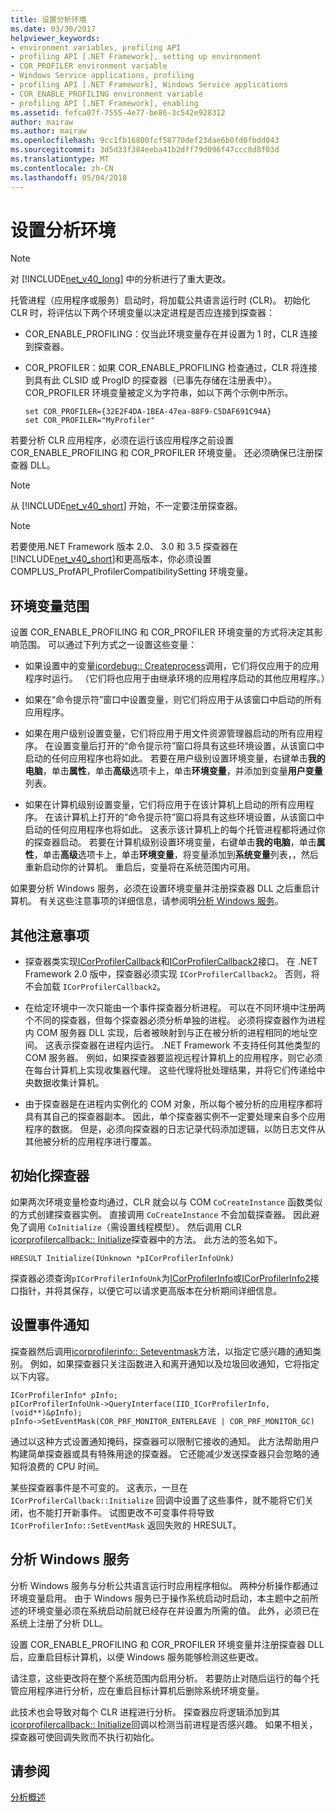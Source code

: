 ```yaml
---
title: 设置分析环境
ms.date: 03/30/2017
helpviewer_keywords:
- environment variables, profiling API
- profiling API [.NET Framework], setting up environment
- COR_PROFILER environment variable
- Windows Service applications, profiling
- profiling API [.NET Framework], Windows Service applications
- COR_ENABLE_PROFILING environment variable
- profiling API [.NET Framework], enabling
ms.assetid: fefca07f-7555-4e77-be86-3c542e928312
author: mairaw
ms.author: mairaw
ms.openlocfilehash: 9cc1fb16800fcf58770def23dae6b0fd0fbdd043
ms.sourcegitcommit: 3d5d33f384eeba41b2dff79d096f47ccc8d8f03d
ms.translationtype: MT
ms.contentlocale: zh-CN
ms.lasthandoff: 05/04/2018
---
```

# <a name="setting-up-a-profiling-environment"></a>设置分析环境
> [!NOTE]
>  对 [!INCLUDE[net_v40_long](../../../../includes/net-v40-long-md.md)] 中的分析进行了重大更改。  
  
 托管进程（应用程序或服务）启动时，将加载公共语言运行时 (CLR)。 初始化 CLR 时，将评估以下两个环境变量以决定进程是否应连接到探查器：  
  
-   COR_ENABLE_PROFILING：仅当此环境变量存在并设置为 1 时，CLR 连接到探查器。  
  
-   COR_PROFILER：如果 COR_ENABLE_PROFILING 检查通过，CLR 将连接到具有此 CLSID 或 ProgID 的探查器（已事先存储在注册表中）。 COR_PROFILER 环境变量被定义为字符串，如以下两个示例中所示。  
  
    ```  
    set COR_PROFILER={32E2F4DA-1BEA-47ea-88F9-C5DAF691C94A}  
    set COR_PROFILER="MyProfiler"  
    ```  
  
 若要分析 CLR 应用程序，必须在运行该应用程序之前设置 COR_ENABLE_PROFILING 和 COR_PROFILER 环境变量。 还必须确保已注册探查器 DLL。  
  
> [!NOTE]
>  从 [!INCLUDE[net_v40_short](../../../../includes/net-v40-short-md.md)] 开始，不一定要注册探查器。  
  
> [!NOTE]
>  若要使用.NET Framework 版本 2.0、 3.0 和 3.5 探查器在[!INCLUDE[net_v40_short](../../../../includes/net-v40-short-md.md)]和更高版本，你必须设置 COMPLUS_ProfAPI_ProfilerCompatibilitySetting 环境变量。  
  
## <a name="environment-variable-scope"></a>环境变量范围  
 设置 COR_ENABLE_PROFILING 和 COR_PROFILER 环境变量的方式将决定其影响范围。 可以通过下列方式之一设置这些变量：  
  
-   如果设置中的变量[icordebug:: Createprocess](../../../../docs/framework/unmanaged-api/debugging/icordebug-createprocess-method.md)调用，它们将仅应用于的应用程序时运行。 （它们将也应用于由继承环境的应用程序启动的其他应用程序。）  
  
-   如果在“命令提示符”窗口中设置变量，则它们将应用于从该窗口中启动的所有应用程序。  
  
-   如果在用户级别设置变量，它们将应用于用文件资源管理器启动的所有应用程序。 在设置变量后打开的“命令提示符”窗口将具有这些环境设置，从该窗口中启动的任何应用程序也将如此。 若要在用户级别设置环境变量，右键单击**我的电脑**，单击**属性**，单击**高级**选项卡上，单击**环境变量**，并添加到变量**用户变量**列表。  
  
-   如果在计算机级别设置变量，它们将应用于在该计算机上启动的所有应用程序。 在该计算机上打开的“命令提示符”窗口将具有这些环境设置，从该窗口中启动的任何应用程序也将如此。 这表示该计算机上的每个托管进程都将通过你的探查器启动。 若要在计算机级别设置环境变量，右键单击**我的电脑**，单击**属性**，单击**高级**选项卡上，单击**环境变量**，将变量添加到**系统变量**列表，，然后重新启动你的计算机。 重启后，变量将在系统范围内可用。  
  
 如果要分析 Windows 服务，必须在设置环境变量并注册探查器 DLL 之后重启计算机。 有关这些注意事项的详细信息，请参阅明[分析 Windows 服务](#windows_service)。  
  
## <a name="additional-considerations"></a>其他注意事项  
  
-   探查器类实现[ICorProfilerCallback](../../../../docs/framework/unmanaged-api/profiling/icorprofilercallback-interface.md)和[ICorProfilerCallback2](../../../../docs/framework/unmanaged-api/profiling/icorprofilercallback2-interface.md)接口。 在 .NET Framework 2.0 版中，探查器必须实现 `ICorProfilerCallback2`。 否则，将不会加载 `ICorProfilerCallback2`。  
  
-   在给定环境中一次只能由一个事件探查器分析进程。 可以在不同环境中注册两个不同的探查器，但每个探查器必须分析单独的进程。 必须将探查器作为进程内 COM 服务器 DLL 实现，后者被映射到与正在被分析的进程相同的地址空间。 这表示探查器在进程内运行。 .NET Framework 不支持任何其他类型的 COM 服务器。 例如，如果探查器要监视远程计算机上的应用程序，则它必须在每台计算机上实现收集器代理。 这些代理将批处理结果，并将它们传递给中央数据收集计算机。  
  
-   由于探查器是在进程内实例化的 COM 对象，所以每个被分析的应用程序都将具有其自己的探查器副本。 因此，单个探查器实例不一定要处理来自多个应用程序的数据。 但是，必须向探查器的日志记录代码添加逻辑，以防日志文件从其他被分析的应用程序进行覆盖。  
  
## <a name="initializing-the-profiler"></a>初始化探查器  
 如果两次环境变量检查均通过，CLR 就会以与 COM `CoCreateInstance` 函数类似的方式创建探查器实例。 直接调用 `CoCreateInstance` 不会加载探查器。 因此避免了调用 `CoInitialize`（需设置线程模型）。 然后调用 CLR [icorprofilercallback:: Initialize](../../../../docs/framework/unmanaged-api/profiling/icorprofilercallback-initialize-method.md)探查器中的方法。 此方法的签名如下。  
  
```  
HRESULT Initialize(IUnknown *pICorProfilerInfoUnk)  
```  
  
 探查器必须查询`pICorProfilerInfoUnk`为[ICorProfilerInfo](../../../../docs/framework/unmanaged-api/profiling/icorprofilerinfo-interface.md)或[ICorProfilerInfo2](../../../../docs/framework/unmanaged-api/profiling/icorprofilerinfo2-interface.md)接口指针，并将其保存，以便它可以请求更高版本在分析期间详细信息。  
  
## <a name="setting-event-notifications"></a>设置事件通知  
 探查器然后调用[icorprofilerinfo:: Seteventmask](../../../../docs/framework/unmanaged-api/profiling/icorprofilerinfo-seteventmask-method.md)方法，以指定它感兴趣的通知类别。 例如，如果探查器只关注函数进入和离开通知以及垃圾回收通知，它将指定以下内容。  
  
```  
ICorProfilerInfo* pInfo;  
pICorProfilerInfoUnk->QueryInterface(IID_ICorProfilerInfo, (void**)&pInfo);  
pInfo->SetEventMask(COR_PRF_MONITOR_ENTERLEAVE | COR_PRF_MONITOR_GC)  
```  
  
 通过以这种方式设置通知掩码，探查器可以限制它接收的通知。 此方法帮助用户构建简单探查器或具有特殊用途的探查器。 它还能减少发送探查器只会忽略的通知将浪费的 CPU 时间。  
  
 某些探查器事件是不可变的。 这表示，一旦在 `ICorProfilerCallback::Initialize` 回调中设置了这些事件，就不能将它们关闭，也不能打开新事件。 试图更改不可变事件将导致 `ICorProfilerInfo::SetEventMask` 返回失败的 HRESULT。  
  
<a name="windows_service"></a>   
## <a name="profiling-a-windows-service"></a>分析 Windows 服务  
 分析 Windows 服务与分析公共语言运行时应用程序相似。 两种分析操作都通过环境变量启用。 由于 Windows 服务已于操作系统启动时启动，本主题中之前所述的环境变量必须在系统启动前就已经存在并设置为所需的值。 此外，必须已在系统上注册了分析 DLL。  
  
 设置 COR_ENABLE_PROFILING 和 COR_PROFILER 环境变量并注册探查器 DLL 后，应重启目标计算机，以便 Windows 服务能够检测这些更改。  
  
 请注意，这些更改将在整个系统范围内启用分析。 若要防止对随后运行的每个托管应用程序进行分析，应在重启目标计算机后删除系统环境变量。  
  
 此技术也会导致对每个 CLR 进程进行分析。 探查器应将逻辑添加到其[icorprofilercallback:: Initialize](../../../../docs/framework/unmanaged-api/profiling/icorprofilercallback-initialize-method.md)回调以检测当前进程是否感兴趣。 如果不相关，探查器可使回调失败而不执行初始化。  
  
## <a name="see-also"></a>请参阅  
 [分析概述](../../../../docs/framework/unmanaged-api/profiling/profiling-overview.md)
